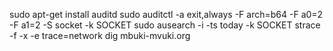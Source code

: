 sudo apt-get install auditd
sudo auditctl -a exit,always -F arch=b64 -F a0=2 -F a1=2 -S socket -k SOCKET
sudo ausearch -i -ts today -k SOCKET
strace -f -x -e trace=network dig mbuki-mvuki.org

